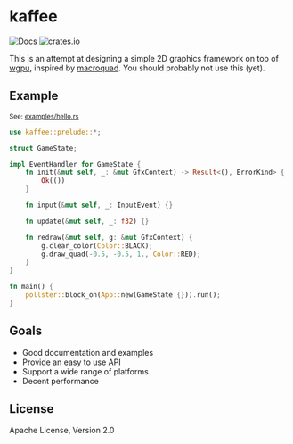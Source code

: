 # kaffee

[![Docs](https://docs.rs/kaffee/badge.svg)](https://docs.rs/kaffee/latest)
[![crates.io](https://img.shields.io/crates/v/kaffee.svg)](https://crates.io/crates/kaffee)

This is an attempt at designing a simple 2D graphics framework on top of [wgpu](https://github.com/gfx-rs/wgpu), inspired by [macroquad](https://github.com/not-fl3/macroquad). You should probably not use this (yet).

## Example

<sub>See: [examples/hello.rs](./examples/hello.rs)</sub>
```rust
use kaffee::prelude::*;

struct GameState;

impl EventHandler for GameState {
    fn init(&mut self, _: &mut GfxContext) -> Result<(), ErrorKind> {
        Ok(())
    }

    fn input(&mut self, _: InputEvent) {}

    fn update(&mut self, _: f32) {}

    fn redraw(&mut self, g: &mut GfxContext) {
        g.clear_color(Color::BLACK);
        g.draw_quad(-0.5, -0.5, 1., Color::RED);
    }
}

fn main() {
    pollster::block_on(App::new(GameState {})).run();
}
```

## Goals

* Good documentation and examples
* Provide an easy to use API
* Support a wide range of platforms
* Decent performance

## License

Apache License, Version 2.0
